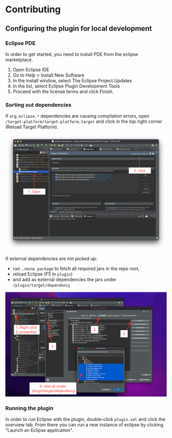 # Contributing

## Configuring the plugin for local development

### Eclipse PDE

In order to get started, you need to install PDE from the eclipse
marketplace.

1. Open Eclipse IDE
2. Go to Help > Install New Software
3. In the install window, select The Eclipse Project Updates
4. In the list, select Eclipse Plugin Development Tools
5. Proceed with the license terms and click Finish.

### Sorting out dependencies

If `org.eclipse.*` dependencies are causing compilation errors, open `/target-platform/target-platform.target`
and click in the top right corner (Reload Target Platform).

![](docs/target-platform.png "Target Platform Libraries")

If external dependencies are not picked up: 
- run `./mvnw package` to fetch all required jars in the repo root, 
- reload Eclipse (F5 in `plugin`)
- and add as external dependencies the jars under `/plugin/target/dependency`

![](docs/add-jars.png "Adding External Dependencies")

### Running the plugin

In order to run Eclipse with the plugin, double-click `plugin.xml`
and click the overview tab. From there you can run a new instance of
eclipse by clicking "Launch an Eclipse application".

